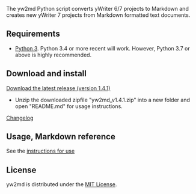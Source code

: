 The yw2md Python script converts yWriter 6/7 projects to Markdown 
and creates new yWriter 7 projects from Markdown formatted text documents.

## Requirements

- [Python 3](https://www.python.org). Python 3.4 or more recent will work. However, Python 3.7 or above is highly recommended.

## Download and install

[Download the latest release (version 1.4.1)](https://raw.githubusercontent.com/peter88213/yw2md/master/dist/yw2md_v1.4.1.zip)

- Unzip the downloaded zipfile "yw2md_v1.4.1.zip" into a new folder and open "README.md" for usage instructions.

[Changelog](changelog)

## Usage, Markdown reference

See the [instructions for use](usage)

## License

yw2md is distributed under the [MIT
License](http://www.opensource.org/licenses/mit-license.php).
